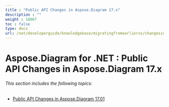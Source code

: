 ```yaml
---
title : "Public API Changes in Aspose.Diagram 17.x" 
description : "" 
weight : 16067 
toc : false
type: docs
url: /net/developerguide/knowledgebase/migratingfromearliervs/changesin17x/
---
```


# Aspose.Diagram for .NET : Public API Changes in Aspose.Diagram 17.x


###### This section includes the following topics:

*   [Public API Changes in Aspose.Diagram 17.01](https://docs2.aspose.com/diagram/net/developerguide/knowledgebase/migratingfromearliervs/changesin17x/public+api+changes+in+aspose.diagram+17.01)

